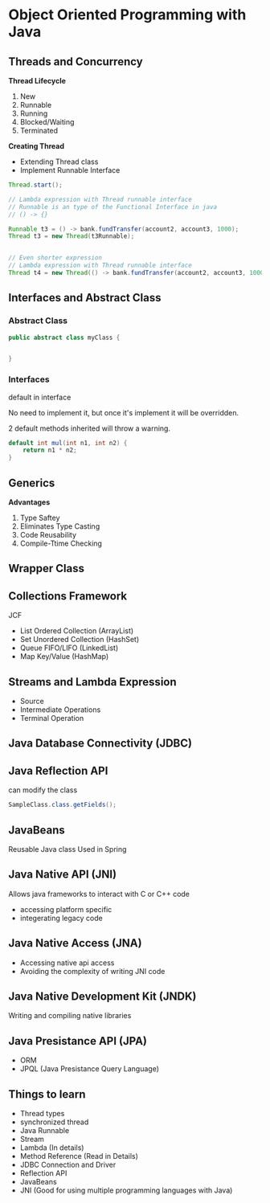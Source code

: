 # Object Oriented Programming with Java


## Threads and Concurrency

**Thread Lifecycle**

1. New
2. Runnable
3. Running
4. Blocked/Waiting
5. Terminated


**Creating Thread**

* Extending Thread class
* Implement Runnable Interface

```java
Thread.start();
```


```java
// Lambda expression with Thread runnable interface
// Runnable is an type of the Functional Interface in java
// () -> {}

Runnable t3 = () -> bank.fundTransfer(account2, account3, 1000);
Thread t3 = new Thread(t3Runnable);


// Even shorter expression
// Lambda expression with Thread runnable interface
Thread t4 = new Thread(() -> bank.fundTransfer(account2, account3, 1000));
```


## Interfaces and Abstract Class

### Abstract Class

```java
public abstract class myClass {


}
```

### Interfaces

default in interface

No need to implement it, but once it's implement it will be overridden.

2 default methods inherited will throw a warning.

```java
default int mul(int n1, int n2) {
    return n1 * n2;
}
```


## Generics



**Advantages**

1. Type Saftey
2. Eliminates Type Casting
3. Code Reusability
4. Compile-Ttime Checking

## Wrapper Class

## Collections Framework

JCF

* List Ordered Collection (ArrayList)
* Set Unordered Collection (HashSet)
* Queue FIFO/LIFO (LinkedList)
* Map Key/Value (HashMap)

## Streams and Lambda Expression

- Source
- Intermediate Operations
- Terminal Operation



## Java Database Connectivity (JDBC)



## Java Reflection API

can modify the class 
```java
SampleClass.class.getFields();
```


## JavaBeans

Reusable Java class
Used in Spring


## Java Native API (JNI)

Allows java frameworks to interact with C or C++ code

- accessing platform specific
- integerating legacy code

## Java Native Access (JNA)

- Accessing native api access
- Avoiding the complexity of writing JNI code

## Java Native Development Kit (JNDK)

Writing and compiling native libraries

## Java Presistance API (JPA)

- ORM
- JPQL (Java Presistance Query Language)

## Things to learn

- Thread types
- synchronized thread
- Java Runnable
- Stream
- Lambda (In details)
- Method Reference (Read in Details)
- JDBC Connection and Driver
- Reflection API
- JavaBeans
- JNI (Good for using multiple programming languages with Java)